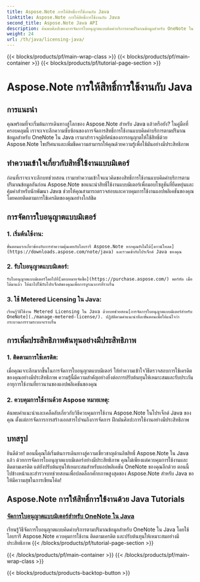 ```yaml
---
title: Aspose.Note การให้สิทธิ์การใช้งานกับ Java
linktitle: Aspose.Note การให้สิทธิ์การใช้งานกับ Java
second_title: Aspose.Note Java API
description: ค้นพบศิลปะของการจัดการใบอนุญาตแบบคิดค่าบริการตามปริมาณข้อมูลสำหรับ OneNote ใน Java ด้วย Aspose.Note ควบคุมการใช้งาน ติดตามเครดิต และปรับต้นทุนให้เหมาะสมอย่างมีประสิทธิภาพ
weight: 24
url: /th/java/licensing-java/
---
```


{{< blocks/products/pf/main-wrap-class >}}
{{< blocks/products/pf/main-container >}}
{{< blocks/products/pf/tutorial-page-section >}}

# Aspose.Note การให้สิทธิ์การใช้งานกับ Java

## การแนะนำ

คุณพร้อมที่จะเริ่มต้นการเดินทางสู่โลกของ Aspose.Note สำหรับ Java แล้วหรือยัง? ในคู่มือที่ครอบคลุมนี้ เราจะเจาะลึกความซับซ้อนของการจัดการสิทธิ์การใช้งานแบบคิดค่าบริการตามปริมาณข้อมูลสำหรับ OneNote ใน Java เรามาสำรวจภูมิทัศน์ของการอนุญาตให้ใช้สิทธิ์ด้วย Aspose.Note ไขปริศนาและเพิ่มขีดความสามารถให้คุณด้วยความรู้เพื่อใช้มันอย่างมีประสิทธิภาพ

## ทำความเข้าใจเกี่ยวกับสิทธิ์ใช้งานแบบมิเตอร์

ก่อนที่เราจะเจาะลึกบทช่วยสอน เรามาทำความเข้าใจแนวคิดของสิทธิ์การใช้งานแบบคิดค่าบริการตามปริมาณข้อมูลกันก่อน Aspose.Note ขอแนะนำสิทธิ์ใช้งานแบบมิเตอร์เพื่อมอบโซลูชันที่ยืดหยุ่นและคุ้มค่าสำหรับนักพัฒนา Java ช่วยให้คุณสามารถตรวจสอบและควบคุมการใช้งานแอปพลิเคชันของคุณ โดยคอยติดตามการใช้เครดิตของคุณอย่างใกล้ชิด

## การจัดการใบอนุญาตแบบมิเตอร์

### 1. เริ่มต้นใช้งาน:
    ขั้นตอนแรกเกี่ยวข้องกับการทำความคุ้นเคยกับไลบรารี Aspose.Note หากคุณยังไม่ได้[ดาวน์โหลด](https://downloads.aspose.com/note/java) และรวมเข้ากับโปรเจ็กต์ Java ของคุณ

### 2. รับใบอนุญาตแบบมิเตอร์:
    รับใบอนุญาตแบบมิเตอร์โดยไปที่[มอบหมายจัดซื้อ](https://purchase.aspose.com/) พอร์ทัล เมื่อได้มาแล้ว ให้นำไปใช้กับโปรเจ็กต์ของคุณเพื่อการบูรณาการที่ราบรื่น

### 3. ใช้ Metered Licensing ใน Java:
    เรียนรู้วิธีใช้งาน Metered Licensing ใน Java ด้วยบทช่วยสอน[การจัดการใบอนุญาตแบบมิเตอร์สำหรับ OneNote](./manage-metered-license/). ปฏิบัติตามคำแนะนำทีละขั้นตอนเพื่อให้แน่ใจว่ากระบวนการรวมระบบจะราบรื่น

## การเพิ่มประสิทธิภาพต้นทุนอย่างมีประสิทธิภาพ

### 1. ติดตามการใช้เครดิต:
   เมื่อคุณเจาะลึกมากขึ้นในการจัดการใบอนุญาตแบบมิเตอร์ ให้ทำความเข้าใจวิธีตรวจสอบการใช้เครดิตของคุณอย่างมีประสิทธิภาพ ความรู้นี้มีความสำคัญอย่างยิ่งต่อการปรับต้นทุนให้เหมาะสมและรับประกันอายุการใช้งานที่ยาวนานของแอปพลิเคชันของคุณ

### 2. ควบคุมการใช้งานด้วย Aspose หมายเหตุ:
   ค้นพบคำแนะนำและเคล็ดลับเกี่ยวกับวิธีควบคุมการใช้งาน Aspose.Note ในโปรเจ็กต์ Java ของคุณ ตั้งแต่การจัดการการสร้างเอกสารไปจนถึงการจัดการ ฝึกฝนศิลปะการใช้งานอย่างมีประสิทธิภาพ

## บทสรุป

ยินดีด้วย! ตอนนี้คุณได้เริ่มต้นการเดินทางสู่ความเชี่ยวชาญด้านลิขสิทธิ์ Aspose.Note ใน Java แล้ว ด้วยการจัดการใบอนุญาตแบบมิเตอร์อย่างมีประสิทธิภาพ คุณไม่เพียงแต่ควบคุมการใช้งานและติดตามเครดิต แต่ยังปรับต้นทุนให้เหมาะสมสำหรับแอปพลิเคชัน OneNote ของคุณอีกด้วย ตอนนี้ ไปข้างหน้าและสำรวจบทช่วยสอนเพื่อปลดล็อกศักยภาพสูงสุดของ Aspose.Note สำหรับ Java ขอให้มีความสุขในการเขียนโค้ด!
## Aspose.Note การให้สิทธิ์การใช้งานด้วย Java Tutorials
### [จัดการใบอนุญาตแบบมิเตอร์สำหรับ OneNote ใน Java](./manage-metered-license/)
เรียนรู้วิธีจัดการใบอนุญาตแบบคิดค่าบริการตามปริมาณข้อมูลสำหรับ OneNote ใน Java โดยใช้ไลบรารี Aspose.Note ควบคุมการใช้งาน ติดตามเครดิต และปรับต้นทุนให้เหมาะสมอย่างมีประสิทธิภาพ
{{< /blocks/products/pf/tutorial-page-section >}}

{{< /blocks/products/pf/main-container >}}
{{< /blocks/products/pf/main-wrap-class >}}

{{< blocks/products/products-backtop-button >}}
